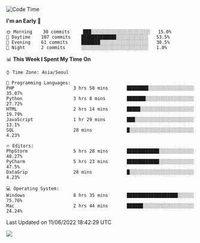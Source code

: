  <!--START_SECTION:waka-->
![Code Time](http://img.shields.io/badge/Code%20Time-233%20hrs%204%20mins-blue)

**I'm an Early 🐤** 

```text
🌞 Morning    30 commits     ███░░░░░░░░░░░░░░░░░░░░░░   15.0% 
🌆 Daytime    107 commits    █████████████░░░░░░░░░░░░   53.5% 
🌃 Evening    61 commits     ███████░░░░░░░░░░░░░░░░░░   30.5% 
🌙 Night      2 commits      ░░░░░░░░░░░░░░░░░░░░░░░░░   1.0%

```


📊 **This Week I Spent My Time On** 

```text
⌚︎ Time Zone: Asia/Seoul

💬 Programming Languages: 
PHP                      3 hrs 58 mins       ████████░░░░░░░░░░░░░░░░░   35.07% 
Python                   3 hrs 8 mins        ███████░░░░░░░░░░░░░░░░░░   27.72% 
HTML                     2 hrs 14 mins       █████░░░░░░░░░░░░░░░░░░░░   19.79% 
JavaScript               1 hr 29 mins        ███░░░░░░░░░░░░░░░░░░░░░░   13.1% 
SQL                      28 mins             █░░░░░░░░░░░░░░░░░░░░░░░░   4.23%

🔥 Editors: 
PhpStorm                 5 hrs 28 mins       ████████████░░░░░░░░░░░░░   48.27% 
PyCharm                  5 hrs 23 mins       ████████████░░░░░░░░░░░░░   47.5% 
DataGrip                 28 mins             █░░░░░░░░░░░░░░░░░░░░░░░░   4.23%

💻 Operating System: 
Windows                  8 hrs 35 mins       ███████████████████░░░░░░   75.76% 
Mac                      2 hrs 44 mins       ██████░░░░░░░░░░░░░░░░░░░   24.24%

```


 Last Updated on 11/06/2022 18:42:29 UTC
<!--END_SECTION:waka-->

<a href="https://opgc.me/#/users/tnlvof" target="_blank"><img src="https://api.opgc.me/githubs/users/tnlvof/tag/?theme=basic" /></a>
